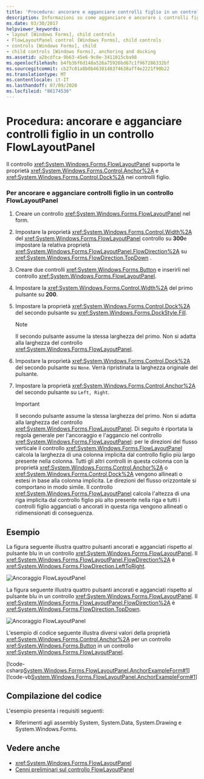 ```yaml
---
title: 'Procedura: ancorare e agganciare controlli figlio in un controllo FlowLayoutPanel'
description: Informazioni su come agganciare e ancorare i controlli figlio a livello di codice in un Windows Forms controllo FlowLayoutPanel.
ms.date: 03/30/2017
helpviewer_keywords:
- layout [Windows Forms], child controls
- FlowLayoutPanel control [Windows Forms], child controls
- controls [Windows Forms], child
- child controls [Windows Forms], anchoring and docking
ms.assetid: a2bcdfca-9b63-45e6-9c0e-3411015cba98
ms.openlocfilehash: b4fb3bf6d148a526a75926bd67c1f967286332bf
ms.sourcegitcommit: cb27c01a8b0b4630148374638aff4e2221f90b22
ms.translationtype: MT
ms.contentlocale: it-IT
ms.lasthandoff: 07/09/2020
ms.locfileid: "86174536"
---
```

# <a name="how-to-anchor-and-dock-child-controls-in-a-flowlayoutpanel-control"></a>Procedura: ancorare e agganciare controlli figlio in un controllo FlowLayoutPanel

Il controllo <xref:System.Windows.Forms.FlowLayoutPanel> supporta le proprietà <xref:System.Windows.Forms.Control.Anchor%2A> e <xref:System.Windows.Forms.Control.Dock%2A> nei controlli figlio.

### <a name="to-anchor-and-dock-child-controls-in-a-flowlayoutpanel-control"></a>Per ancorare e agganciare controlli figlio in un controllo FlowLayoutPanel

1. Creare un controllo <xref:System.Windows.Forms.FlowLayoutPanel> nel form.

2. Impostare la proprietà <xref:System.Windows.Forms.Control.Width%2A> del <xref:System.Windows.Forms.FlowLayoutPanel> controllo su **300**e impostare la relativa proprietà <xref:System.Windows.Forms.FlowLayoutPanel.FlowDirection%2A> su <xref:System.Windows.Forms.FlowDirection.TopDown> .

3. Creare due controlli <xref:System.Windows.Forms.Button> e inserirli nel controllo <xref:System.Windows.Forms.FlowLayoutPanel>.

4. Impostare la <xref:System.Windows.Forms.Control.Width%2A> del primo pulsante su **200**.

5. Impostare la proprietà <xref:System.Windows.Forms.Control.Dock%2A> del secondo pulsante su <xref:System.Windows.Forms.DockStyle.Fill>.

    > [!NOTE]
    > Il secondo pulsante assume la stessa larghezza del primo. Non si adatta alla larghezza del controllo <xref:System.Windows.Forms.FlowLayoutPanel>.

6. Impostare la proprietà <xref:System.Windows.Forms.Control.Dock%2A> del secondo pulsante su `None`. Verrà ripristinata la larghezza originale del pulsante.

7. Impostare la proprietà <xref:System.Windows.Forms.Control.Anchor%2A> del secondo pulsante su `Left, Right`.

    > [!IMPORTANT]
    > Il secondo pulsante assume la stessa larghezza del primo. Non si adatta alla larghezza del controllo <xref:System.Windows.Forms.FlowLayoutPanel>. Di seguito è riportata la regola generale per l'ancoraggio e l'aggancio nel controllo <xref:System.Windows.Forms.FlowLayoutPanel>: per le direzioni del flusso verticale il controllo <xref:System.Windows.Forms.FlowLayoutPanel> calcola la larghezza di una colonna implicita dal controllo figlio più largo presente nella colonna. Tutti gli altri controlli in questa colonna con la proprietà <xref:System.Windows.Forms.Control.Anchor%2A> o <xref:System.Windows.Forms.Control.Dock%2A> vengono allineati o estesi in base alla colonna implicita. Le direzioni del flusso orizzontale si comportano in modo simile. Il controllo <xref:System.Windows.Forms.FlowLayoutPanel> calcola l'altezza di una riga implicita dal controllo figlio più alto presente nella riga e tutti i controlli figlio agganciati o ancorati in questa riga vengono allineati o ridimensionati di conseguenza.

## <a name="example"></a>Esempio

La figura seguente illustra quattro pulsanti ancorati e agganciati rispetto al pulsante blu in un controllo <xref:System.Windows.Forms.FlowLayoutPanel>. Il <xref:System.Windows.Forms.FlowLayoutPanel.FlowDirection%2A> è <xref:System.Windows.Forms.FlowDirection.LeftToRight>.

![Ancoraggio FlowLayoutPanel](./media/net-flpanchorexp.gif "NET_FLPanchorExp")

La figura seguente illustra quattro pulsanti ancorati e agganciati rispetto al pulsante blu in un controllo <xref:System.Windows.Forms.FlowLayoutPanel>. Il <xref:System.Windows.Forms.FlowLayoutPanel.FlowDirection%2A> è <xref:System.Windows.Forms.FlowDirection.TopDown>.

![Ancoraggio FlowLayoutPanel](./media/vs-flpanchor2.gif "VS_FLPanchor2")

L'esempio di codice seguente illustra diversi valori della proprietà <xref:System.Windows.Forms.Control.Anchor%2A> per un controllo <xref:System.Windows.Forms.Button> in un controllo <xref:System.Windows.Forms.FlowLayoutPanel>.

[!code-csharp[System.Windows.Forms.FlowLayoutPanel.AnchorExampleForm#1](~/samples/snippets/csharp/VS_Snippets_Winforms/System.Windows.Forms.FlowLayoutPanel.AnchorExampleForm/CS/FlpAnchorExampleForm.cs#1)]
[!code-vb[System.Windows.Forms.FlowLayoutPanel.AnchorExampleForm#1](~/samples/snippets/visualbasic/VS_Snippets_Winforms/System.Windows.Forms.FlowLayoutPanel.AnchorExampleForm/VB/FlpAnchorExampleForm.vb#1)]

## <a name="compiling-the-code"></a>Compilazione del codice

L'esempio presenta i requisiti seguenti:

- Riferimenti agli assembly System, System.Data, System.Drawing e System.Windows.Forms.

## <a name="see-also"></a>Vedere anche

- <xref:System.Windows.Forms.FlowLayoutPanel>
- [Cenni preliminari sul controllo FlowLayoutPanel](flowlayoutpanel-control-overview.md)
